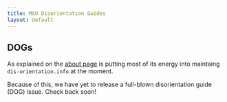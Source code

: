 ```yaml
---
title: MSU Disorientation Guides
layout: default
---
```


## DOGs

As explained on the [about page](http://msu.dis-orientation.info/about) is putting most of its energy into maintaing `dis-orientation.info` at the moment.

Because of this, we have yet to release a full-blown disorientation guide (DOG) issue. Check back soon!